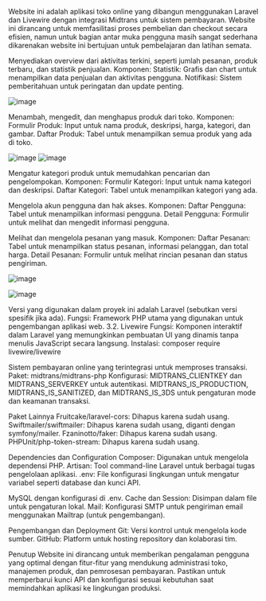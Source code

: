 Website ini adalah aplikasi toko online yang dibangun menggunakan Laravel dan Livewire dengan integrasi Midtrans untuk sistem pembayaran. Website ini dirancang untuk memfasilitasi proses pembelian dan checkout secara efisien, namun untuk bagian antar muka pengguna masih sangat sederhana dikarenakan website ini bertujuan untuk pembelajaran dan latihan semata.

Menyediakan overview dari aktivitas terkini, seperti jumlah pesanan, produk terbaru, dan statistik penjualan. Komponen: Statistik: Grafis dan chart untuk menampilkan data penjualan dan aktivitas pengguna. Notifikasi: Sistem pemberitahuan untuk peringatan dan update penting.

![image](https://github.com/user-attachments/assets/de68f503-24e5-4ad4-90b2-4e596eab043b)


Menambah, mengedit, dan menghapus produk dari toko. Komponen: Formulir Produk: Input untuk nama produk, deskripsi, harga, kategori, dan gambar. Daftar Produk: Tabel untuk menampilkan semua produk yang ada di toko.

![image](https://github.com/user-attachments/assets/8b907de1-6893-44e1-9784-fd69ae689e4d)
![image](https://github.com/user-attachments/assets/567fdda1-1421-4ed9-b202-425287c42372)


Mengatur kategori produk untuk memudahkan pencarian dan pengelompokan. Komponen: Formulir Kategori: Input untuk nama kategori dan deskripsi. Daftar Kategori: Tabel untuk menampilkan kategori yang ada.

Mengelola akun pengguna dan hak akses. Komponen: Daftar Pengguna: Tabel untuk menampilkan informasi pengguna. Detail Pengguna: Formulir untuk melihat dan mengedit informasi pengguna.

Melihat dan mengelola pesanan yang masuk. Komponen: Daftar Pesanan: Tabel untuk menampilkan status pesanan, informasi pelanggan, dan total harga. Detail Pesanan: Formulir untuk melihat rincian pesanan dan status pengiriman.

![image](https://github.com/user-attachments/assets/f8eba5bc-7aba-47fe-acbf-e9113b9df361)

![image](https://github.com/user-attachments/assets/4bbe1ac5-3236-469a-9212-6c8e909b68da)

Versi yang digunakan dalam proyek ini adalah Laravel (sebutkan versi spesifik jika ada). Fungsi: Framework PHP utama yang digunakan untuk pengembangan aplikasi web.
3.2. Livewire Fungsi: Komponen interaktif dalam Laravel yang memungkinkan pembuatan UI yang dinamis tanpa menulis JavaScript secara langsung. Instalasi: composer require livewire/livewire

Sistem pembayaran online yang terintegrasi untuk memproses transaksi. Paket: midtrans/midtrans-php Konfigurasi: MIDTRANS_CLIENTKEY dan MIDTRANS_SERVERKEY untuk autentikasi. MIDTRANS_IS_PRODUCTION, MIDTRANS_IS_SANITIZED, dan MIDTRANS_IS_3DS untuk pengaturan mode dan keamanan transaksi.

Paket Lainnya Fruitcake/laravel-cors: Dihapus karena sudah usang. Swiftmailer/swiftmailer: Dihapus karena sudah usang, diganti dengan symfony/mailer. Fzaninotto/faker: Dihapus karena sudah usang. PHPUnit/php-token-stream: Dihapus karena sudah usang.

Dependencies dan Configuration Composer: 
Digunakan untuk mengelola dependensi PHP. Artisan: Tool command-line Laravel untuk berbagai tugas pengelolaan aplikasi. .env: File konfigurasi lingkungan untuk mengatur variabel seperti database dan kunci API.

MySQL dengan konfigurasi di .env. Cache dan Session: 
Disimpan dalam file untuk pengaturan lokal. Mail: Konfigurasi SMTP untuk pengiriman email menggunakan Mailtrap (untuk pengembangan).

Pengembangan dan Deployment Git: Versi kontrol untuk mengelola kode sumber. GitHub: Platform untuk hosting repository dan kolaborasi tim.

Penutup Website ini dirancang untuk memberikan pengalaman pengguna yang optimal dengan fitur-fitur yang mendukung administrasi toko, manajemen produk, dan pemrosesan pembayaran. Pastikan untuk memperbarui kunci API dan konfigurasi sesuai kebutuhan saat memindahkan aplikasi ke lingkungan produksi.



